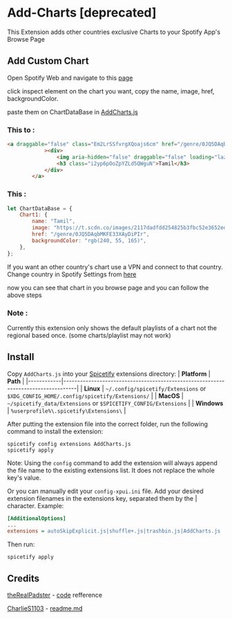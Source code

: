 # Add-Charts [deprecated]

This Extension adds other countries exclusive Charts to your Spotify App's Browse Page

## Add Custom Chart
Open Spotify Web and navigate to this [page](https://open.spotify.com/search)

click inspect element on the chart you want, copy the name, image, href, backgroundColor.

paste them on ChartDataBase in [AddCharts.js](https://github.com/Tetrax-10/Spicetify-Extensions/blob/master/Add-Charts/AddCharts.js)

### This to :

```html
<a draggable="false" class="Em2LrSSfvrgXQoajs6cm" href="/genre/0JQ5DAqbMKFE33XAyDiPIr" style="background-color: rgb(240, 55, 165)"
            ><div>
                <img aria-hidden="false" draggable="false" loading="lazy" src="https://t.scdn.co/images/2117dadfdd254825b3fbc52e3652ed56.jpeg" alt="" class="mMx2LUixlnN_Fu45JpFB tV9cjMpTPaykKsn2OVsw" />
                <h3 class="i2yp6pOoZpYZLd5QWguN">Tamil</h3>
            </div>
        </a>
```

### This :
```javascript
let ChartDataBase = {
    Chart1: {
        name: "Tamil",
        image: "https://t.scdn.co/images/2117dadfdd254825b3fbc52e3652ed56.jpeg",
        href: "/genre/0JQ5DAqbMKFE33XAyDiPIr",
        backgroundColor: "rgb(240, 55, 165)",
    },
};
```

If you want an other country's chart use a VPN and connect to that country. Change country in Spotify Settings from [here](https://www.spotify.com/us/account/profile/)

now you can see that chart in you browse page and you can follow the above steps

### Note :

Currently this extension only shows the default playlists of a chart not the regional based once.
(some charts/playlist may not work)

## Install
Copy `AddCharts.js` into your [Spicetify](https://github.com/khanhas/spicetify-cli) extensions directory:
| **Platform** | **Path**                                                                            |
|------------|-----------------------------------------------------------------------------------|
| **Linux**      | `~/.config/spicetify/Extensions` or `$XDG_CONFIG_HOME/.config/spicetify/Extensions/` |
| **MacOS**      | `~/spicetify_data/Extensions` or `$SPICETIFY_CONFIG/Extensions`                      |
| **Windows**    | `%userprofile%\.spicetify\Extensions\`                                              |

After putting the extension file into the correct folder, run the following command to install the extension:
```
spicetify config extensions AddCharts.js
spicetify apply
```
Note: Using the `config` command to add the extension will always append the file name to the existing extensions list. It does not replace the whole key's value.

Or you can manually edit your `config-xpui.ini` file. Add your desired extension filenames in the extensions key, separated them by the | character.
Example:

```ini
[AdditionalOptions]
...
extensions = autoSkipExplicit.js|shuffle+.js|trashbin.js|AddCharts.js
```

Then run:

```
spicetify apply
```

## Credits
[theRealPadster](https://github.com/theRealPadster) - [code](https://github.com/theRealPadster/spicetify-hide-podcasts/blob/main/hidePodcasts.js) refference

[CharlieS1103](https://github.com/CharlieS1103) - [readme.md](https://github.com/CharlieS1103/spicetify-extensions/blob/main/adblock/README.md)
